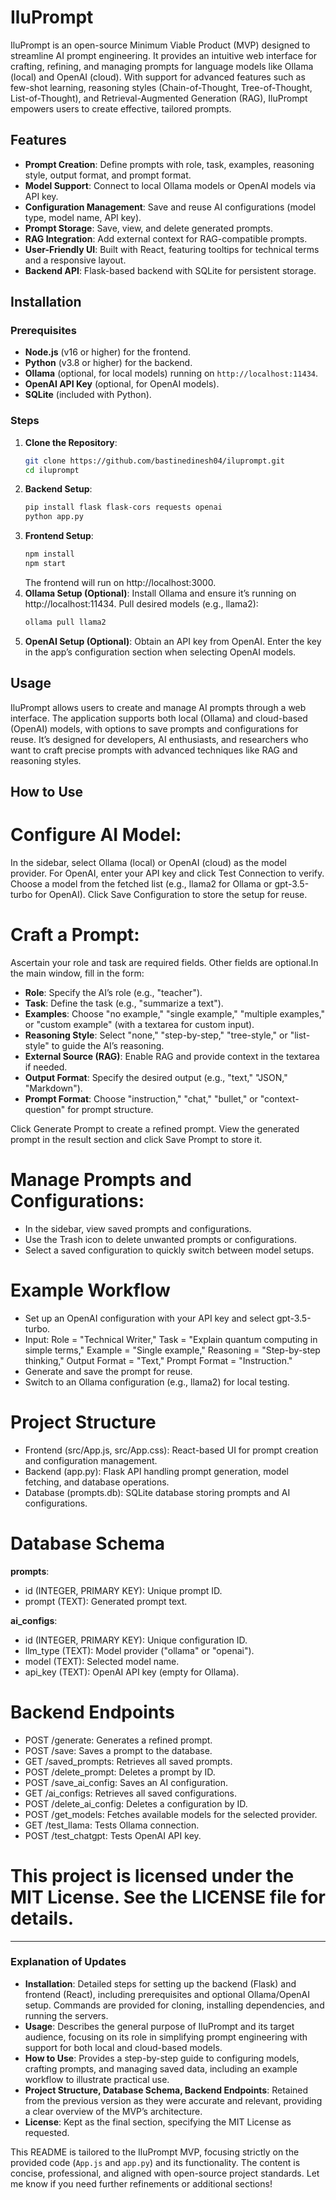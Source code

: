 # IluPrompt

IluPrompt is an open-source Minimum Viable Product (MVP) designed to streamline AI prompt engineering. It provides an intuitive web interface for crafting, refining, and managing prompts for language models like Ollama (local) and OpenAI (cloud). With support for advanced features such as few-shot learning, reasoning styles (Chain-of-Thought, Tree-of-Thought, List-of-Thought), and Retrieval-Augmented Generation (RAG), IluPrompt empowers users to create effective, tailored prompts.

## Features
- **Prompt Creation**: Define prompts with role, task, examples, reasoning style, output format, and prompt format.
- **Model Support**: Connect to local Ollama models or OpenAI models via API key.
- **Configuration Management**: Save and reuse AI configurations (model type, model name, API key).
- **Prompt Storage**: Save, view, and delete generated prompts.
- **RAG Integration**: Add external context for RAG-compatible prompts.
- **User-Friendly UI**: Built with React, featuring tooltips for technical terms and a responsive layout.
- **Backend API**: Flask-based backend with SQLite for persistent storage.

## Installation

### Prerequisites
- **Node.js** (v16 or higher) for the frontend.
- **Python** (v3.8 or higher) for the backend.
- **Ollama** (optional, for local models) running on `http://localhost:11434`.
- **OpenAI API Key** (optional, for OpenAI models).
- **SQLite** (included with Python).

### Steps
1. **Clone the Repository**:
   ```bash
   git clone https://github.com/bastinedinesh04/iluprompt.git
   cd iluprompt
2. **Backend Setup**:
   ```bash
   pip install flask flask-cors requests openai
   python app.py
3. **Frontend Setup**:
   ```bash
   npm install
   npm start
   ```
   The frontend will run on http://localhost:3000.
4. **Ollama Setup (Optional)**:
   Install Ollama and ensure it’s running on http://localhost:11434.
   Pull desired models (e.g., llama2):
   ```bash
   ollama pull llama2
   ```
5. **OpenAI Setup (Optional)**:
   Obtain an API key from OpenAI.
   Enter the key in the app’s configuration section when selecting OpenAI models.


## Usage
IluPrompt allows users to create and manage AI prompts through a web interface. The application supports both local (Ollama) and cloud-based (OpenAI) models, with options to save prompts and configurations for reuse. It’s designed for developers, AI enthusiasts, and researchers who want to craft precise prompts with advanced techniques like RAG and reasoning styles.

## How to Use
# Configure AI Model:
In the sidebar, select Ollama (local) or OpenAI (cloud) as the model provider.
For OpenAI, enter your API key and click Test Connection to verify.
Choose a model from the fetched list (e.g., llama2 for Ollama or gpt-3.5-turbo for OpenAI).
Click Save Configuration to store the setup for reuse.

# Craft a Prompt:
Ascertain your role and task are required fields. Other fields are optional.In the main window, fill in the form:
- **Role**: Specify the AI’s role (e.g., "teacher").
- **Task**: Define the task (e.g., "summarize a text").
- **Examples**: Choose "no example," "single example," "multiple examples," or "custom example" (with a textarea for custom input).
- **Reasoning Style**: Select "none," "step-by-step," "tree-style," or "list-style" to guide the AI’s reasoning.
- **External Source (RAG)**: Enable RAG and provide context in the textarea if needed.
- **Output Format**: Specify the desired output (e.g., "text," "JSON," "Markdown").
- **Prompt Format**: Choose "instruction," "chat," "bullet," or "context-question" for prompt structure.

Click Generate Prompt to create a refined prompt.
View the generated prompt in the result section and click Save Prompt to store it.

# Manage Prompts and Configurations:
- In the sidebar, view saved prompts and configurations.
- Use the Trash icon to delete unwanted prompts or configurations.
- Select a saved configuration to quickly switch between model setups.

# Example Workflow

- Set up an OpenAI configuration with your API key and select gpt-3.5-turbo.
- Input: Role = "Technical Writer," Task = "Explain quantum computing in simple terms," Example = "Single example," Reasoning = "Step-by-step thinking," Output Format = "Text," Prompt Format = "Instruction."
- Generate and save the prompt for reuse.
- Switch to an Ollama configuration (e.g., llama2) for local testing.

# Project Structure
- Frontend (src/App.js, src/App.css): React-based UI for prompt creation and configuration management.
- Backend (app.py): Flask API handling prompt generation, model fetching, and database operations.
- Database (prompts.db): SQLite database storing prompts and AI configurations.

# Database Schema
**prompts**:
- id (INTEGER, PRIMARY KEY): Unique prompt ID.
- prompt (TEXT): Generated prompt text.

**ai_configs**:
- id (INTEGER, PRIMARY KEY): Unique configuration ID.
- llm_type (TEXT): Model provider ("ollama" or "openai").
- model (TEXT): Selected model name.
- api_key (TEXT): OpenAI API key (empty for Ollama).

# Backend Endpoints
- POST /generate: Generates a refined prompt.
- POST /save: Saves a prompt to the database.
- GET /saved_prompts: Retrieves all saved prompts.
- POST /delete_prompt: Deletes a prompt by ID.
- POST /save_ai_config: Saves an AI configuration.
- GET /ai_configs: Retrieves all saved configurations.
- POST /delete_ai_config: Deletes a configuration by ID.
- POST /get_models: Fetches available models for the selected provider.
- GET /test_llama: Tests Ollama connection.
- POST /test_chatgpt: Tests OpenAI API key.

# This project is licensed under the MIT License. See the LICENSE file for details.



---

### Explanation of Updates
- **Installation**: Detailed steps for setting up the backend (Flask) and frontend (React), including prerequisites and optional Ollama/OpenAI setup. Commands are provided for cloning, installing dependencies, and running the servers.
- **Usage**: Describes the general purpose of IluPrompt and its target audience, focusing on its role in simplifying prompt engineering with support for both local and cloud-based models.
- **How to Use**: Provides a step-by-step guide to configuring models, crafting prompts, and managing saved data, including an example workflow to illustrate practical use.
- **Project Structure, Database Schema, Backend Endpoints**: Retained from the previous version as they were accurate and relevant, providing a clear overview of the MVP’s architecture.
- **License**: Kept as the final section, specifying the MIT License as requested.

This README is tailored to the IluPrompt MVP, focusing strictly on the provided code (`App.js` and `app.py`) and its functionality. The content is concise, professional, and aligned with open-source project standards. Let me know if you need further refinements or additional sections!






















   

